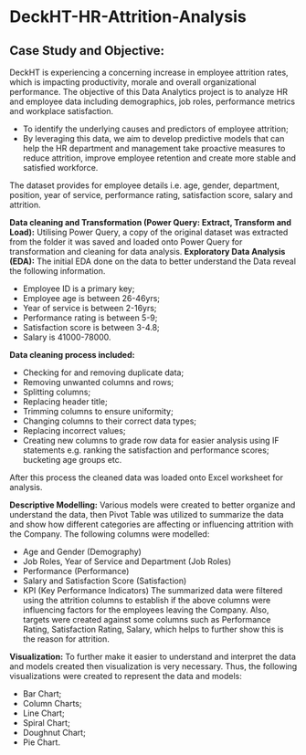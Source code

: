 # DeckHT-HR-Attrition-Analysis

## Case Study and Objective: 
DeckHT is experiencing a concerning increase in employee attrition rates, which is impacting productivity, morale and overall organizational performance. The objective of this Data Analytics project is to analyze HR and employee data including demographics, job roles, performance metrics and workplace satisfaction.
- To identify the underlying causes and predictors of employee attrition;
- By leveraging this data, we aim to develop predictive models that can help the HR department and management take proactive measures to reduce attrition, improve employee retention and create more stable and satisfied workforce.
  
The dataset provides for employee details i.e. age, gender, department, position, year of service, performance rating, satisfaction score, salary and attrition.

**Data cleaning and Transformation (Power Query: Extract, Transform and Load):** 
Utilising Power Query, a copy of the original dataset was extracted from the folder it was saved and loaded onto Power Query for transformation and cleaning for data analysis. 
**Exploratory Data Analysis (EDA):** The initial EDA done on the data to better understand the Data reveal the following information. 
- Employee ID is a primary key;
- Employee age is between 26-46yrs;
- Year of service is between 2-16yrs;
- Performance rating is between 5-9;
- Satisfaction score is between 3-4.8;
- Salary is 41000-78000.

**Data cleaning process included:**
- Checking for and removing duplicate data;
- Removing unwanted columns and rows;
- Splitting columns;
- Replacing header title;
- Trimming columns to ensure uniformity;
- Changing columns to their correct data types;
- Replacing incorrect values;
- Creating new columns to grade row data for easier analysis using IF statements e.g. ranking the satisfaction and performance scores; bucketing age groups etc.
  
After this process the cleaned data was loaded onto Excel worksheet for analysis.

**Descriptive Modelling:**
Various models were created to better organize and understand the data, then Pivot Table was utilized to summarize the data and show how different categories are affecting or influencing attrition with the Company. The following columns were modelled:
- Age and Gender (Demography)
- Job Roles, Year of Service and Department (Job Roles)
- Performance (Performance)
- Salary and Satisfaction Score (Satisfaction)
- KPI (Key Performance Indicators)
The summarized data were filtered using the attrition columns to establish if the above columns were influencing factors for the employees leaving the Company. Also, targets were created against some columns such as Performance Rating, Satisfaction Rating, Salary, which helps to further show this is the reason for attrition.

**Visualization:**
To further make it easier to understand and interpret the data and models created then visualization is very necessary. Thus, the following visualizations were created to represent the data and models:
- Bar Chart;
- Column Charts;
- Line Chart;
- Spiral Chart;
- Doughnut Chart;
- Pie Chart.

